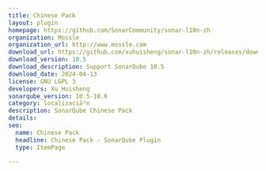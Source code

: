 ```yaml
---
title: Chinese Pack
layout: plugin
homepage: https://github.com/SonarCommunity/sonar-l10n-zh
organization: Mossle
organization_url: http://www.mossle.com
download_url: https://github.com/xuhuisheng/sonar-l10n-zh/releases/download/sonar-l10n-zh-plugin-10.5/sonar-l10n-zh-plugin-10.5.jar
download_version: 10.5
download_description: Support SonarQube 10.5
download_date: 2024-04-13
license: GNU LGPL 3
developers: Xu Huisheng
sonarqube_version: 10.5-10.6
category: localizaciã³n
description: SonarQube Chinese Pack
details: 
seo:
  name: Chinese Pack
  headline: Chinese Pack - SonarQube Plugin
  type: ItemPage

---
```

